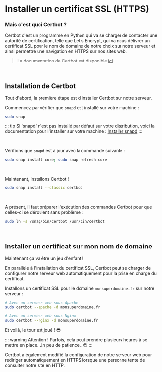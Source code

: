 # Installer un certificat SSL (HTTPS)

### Mais c'est quoi Certbot ?
Certbot c'est un programme en Python qui va se charger de contacter une autorité de certification, telle que Let's Encrypt, qui va nous délivrer un certificat SSL pour le nom de domaine de notre choix sur notre serveur et ainsi permettre une navigation en HTTPS sur nos sites web.

> La documentation de Certbot est disponible [ici](https://certbot.eff.org/instructions)

<br>

## Installation de Certbot
Tout d'abord, la première étape est d'installer Certbot sur notre serveur.

Commencez par vérifier que `snapd` est installé sur votre machine :
```sh
sudo snap
```
::: tip
Si 'snapd' n'est pas installé par défaut sur votre distribution, voici la documentation pour l'installer sur votre machine : [Installer snapd](https://snapcraft.io/docs/installing-snapd)
:::

<br>

Vérifions que `snapd` est à jour avec la commande suivante :
```sh
sudo snap install core; sudo snap refresh core
```

<br>

Maintenant, installons Certbot !
```sh
sudo snap install --classic certbot
```

<br>

A présent, il faut préparer l'exécution des commandes Certbot pour que celles-ci se déroulent sans problème :
```sh
sudo ln -s /snap/bin/certbot /usr/bin/certbot
```

<br>

## Installer un certificat sur mon nom de domaine

Maintenant ça va être un jeu d'enfant !

En parallèle à l'installation du certificat SSL, Certbot peut se charger de configurer notre serveur web automatiquement pour la prise en charge du certificat.

Installons un certificat SSL pour le domaine `monsuperdomaine.fr` sur notre serveur :
```sh
# Avec un serveur web sous Apache
sudo certbot --apache -d monsuperdomaine.fr

# Avec un serveur web sous Nginx
sudo certbot --nginx -d monsuperdomaine.fr
```

Et voilà, le tour est joué ! 😎

::: warning Attention !
Parfois, cela peut prendre plusieurs heures à se mettre en place. Un peu de patience.. 😉
:::

Certbot a également modifié la configuration de notre serveur web pour rediriger automatiquement en HTTPS lorsque une personne tente de consulter notre site en HTTP.